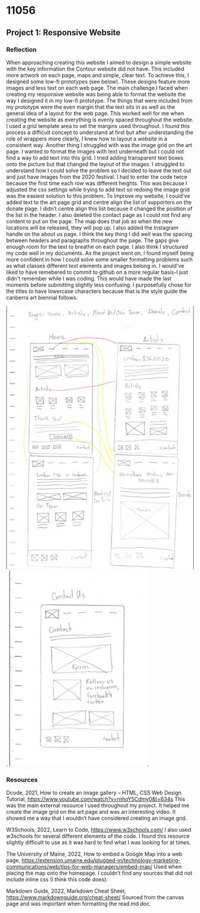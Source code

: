 # 11056
## Project 1: Responsive Website
### Reflection
When approaching creating this website I aimed to design a simple website with the key information the Contour website did not have. This included more artwork on each page, maps and simple, clear text. To achieve this, I designed some low-fi prototypes (see below). These designs feature more images and less text on each web page. The main challenge I faced when creating my responsive website was being able to format the website the way I designed it in my low-fi prototype. The things that were included from my prototype were the even margin that the text sits in as well as the general idea of a layout for the web page. This worked well for me when creating the website as everything is evenly spaced throughout the website. I used a grid template area to set the margins used throughout. I found this process a difficult concept to understand at first but after understanding the role of wrappers more clearly, I knew how to layout a website in a consistent way. Another thing I struggled with was the image grid on the art page. I wanted to format the images with text underneath but I could not find a way to add text into this grid. I tried adding transparent text boxes onto the picture but that changed the layout of the images. I struggled to understand how I could solve the problem so I decided to leave the text out and just have images from the 2020 festival. I had to enter the code twice because the first time each row was different heights. This was because I adjusted the css settings while trying to add text so redoing the image grid was the easiest solution to this problem. To improve my website, I could’ve added text to the art page grid and centre align the list of supporters on the donate page. I didn’t centre align this list because it changed the position of the list in the header. I also deleted the contact page as I could not find any content to put on the page. The map does that job as when the new locations will be released, they will pop up. I also added the Instagram handle on the about us page. I think the key thing I did well was the spacing between headers and paragraphs throughout the page. The gaps give enough room for the text to breathe on each page. I also think I structured my code well in my documents. As the project went on, I found myself being more confident in how I could solve some smaller formatting problems such as what classes different text elements and images belong in. I would've liked to have remebered to commit to github on a more regular basis-I just didn't remember while I was coding. This would have made the last moments before submitting slightly less confusing. I purposefully chose for the titles to have lowercase characters because that is the style guide the canberra art biennial follows. 
 
![Low-Fi prototype 1](/assets/images/lowfi1.png "Low-Fi prototype 1").
![Low-Fi prototype 2](/assets/images/lowfi2.png "Low-Fi prototype 2").

### Resources
Dcode, 2021, How to create an image gallery – HTML, CSS Web Design Tutorial, https://www.youtube.com/watch?v=rnhoY5Cdmy0&t=634s 
This was the main external resource I used throughout my project. It helped me create the image grid on the art page and was an interesting video. It showed me a way that I wouldn’t have considered creating an image grid.

W3Schools, 2022, Learn to Code, https://www.w3schools.com/ I also used w3schools for several different elements of the code. I found this resource slightly difficult to use as it was hard to find what I was looking for at times.

The University of Maine, 2022, How to embed a Google Map into a web page, https://extension.umaine.edu/plugged-in/technology-marketing-communications/web/tips-for-web-managers/embed-map/ Used when placing the map onto the homepage. I couldn’t find any sources that did not include inline css (I think this code does).

Markdown Guide, 2022, Markdown Cheat Sheet, https://www.markdownguide.org/cheat-sheet/ Sourced from the canvas page and was important when formatting the read.md doc.

